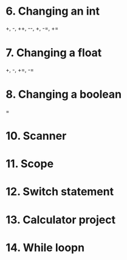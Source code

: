 
# 6. Changing an int

+, -, ++, --, +, -=, +=

# 7. Changing a float

+, -, +=, -=

# 8. Changing a boolean

=

# 10. Scanner

# 11. Scope

# 12. Switch statement

# 13. Calculator project

# 14. While loopn
